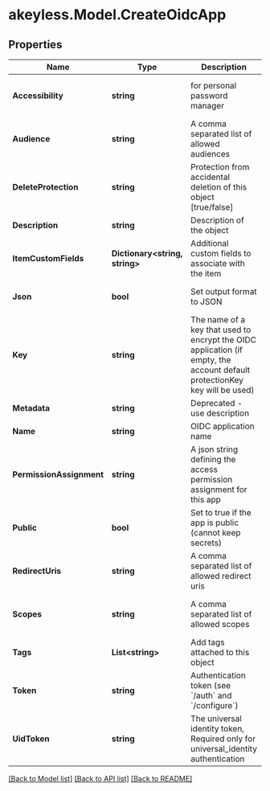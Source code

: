 # akeyless.Model.CreateOidcApp

## Properties

Name | Type | Description | Notes
------------ | ------------- | ------------- | -------------
**Accessibility** | **string** | for personal password manager | [optional] [default to "regular"]
**Audience** | **string** | A comma separated list of allowed audiences | [optional] 
**DeleteProtection** | **string** | Protection from accidental deletion of this object [true/false] | [optional] 
**Description** | **string** | Description of the object | [optional] 
**ItemCustomFields** | **Dictionary&lt;string, string&gt;** | Additional custom fields to associate with the item | [optional] 
**Json** | **bool** | Set output format to JSON | [optional] [default to false]
**Key** | **string** | The name of a key that used to encrypt the OIDC application (if empty, the account default protectionKey key will be used) | [optional] 
**Metadata** | **string** | Deprecated - use description | [optional] 
**Name** | **string** | OIDC application name | 
**PermissionAssignment** | **string** | A json string defining the access permission assignment for this app | [optional] 
**Public** | **bool** | Set to true if the app is public (cannot keep secrets) | [optional] 
**RedirectUris** | **string** | A comma separated list of allowed redirect uris | [optional] 
**Scopes** | **string** | A comma separated list of allowed scopes | [optional] [default to "openid"]
**Tags** | **List&lt;string&gt;** | Add tags attached to this object | [optional] 
**Token** | **string** | Authentication token (see &#x60;/auth&#x60; and &#x60;/configure&#x60;) | [optional] 
**UidToken** | **string** | The universal identity token, Required only for universal_identity authentication | [optional] 

[[Back to Model list]](../README.md#documentation-for-models) [[Back to API list]](../README.md#documentation-for-api-endpoints) [[Back to README]](../README.md)

